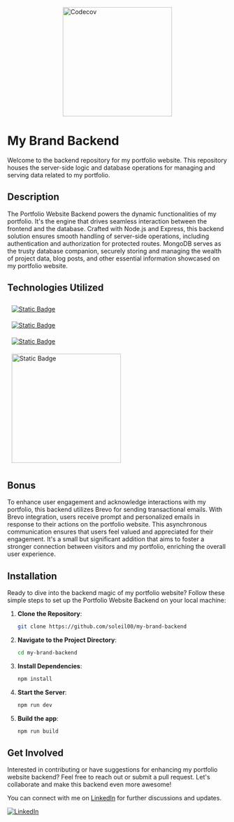 <div style="display: flex; justify-content: center;">
  <a href="https://codecov.io/gh/soleil00/my-brand-backend">
    <img src="https://codecov.io/gh/soleil00/my-brand-backend/branch/main/graph/badge.svg?token=b4e4b079-5d4b-403c-b6fd-14d2bd532291" alt="Codecov" width="250"/>
  </a>
</div>



# My Brand Backend

Welcome to the backend repository for my portfolio website. This repository houses the server-side logic and database operations for managing and serving data related to my portfolio.

## Description

The Portfolio Website Backend powers the dynamic functionalities of my portfolio. It's the engine that drives seamless interaction between the frontend and the database. Crafted with Node.js and Express, this backend solution ensures smooth handling of server-side operations, including authentication and authorization for protected routes. MongoDB serves as the trusty database companion, securely storing and managing the wealth of project data, blog posts, and other essential information showcased on my portfolio website.


## Technologies Utilized

<div style="display: flex; flex-direction: column; width: 100%;">
  <a style="padding: 10px; width: 100%;" href="/">
    <img alt="Static Badge" src="https://img.shields.io/badge/Express-Javascript_Runtime_environment_for_running_JS_code_on_server_side-blue?style=flat-square&logo=Node.js&logoColor=orange&labelColor=aqua&color=yellow">
  </a>
  <a style="padding: 10px; width: 100%;" href="/">
    <img alt="Static Badge" src="https://img.shields.io/badge/Express-powerful_web_application_framework_for_Node.js_used_for_creating_RESTful_APIs-blue?style=flat-square&logo=Express&logoColor=green&color=yellow">
  </a>
  <a style="padding: 10px; width: 100%;" href="/">
    <img alt="Static Badge" src="https://img.shields.io/badge/Mongoose-Best_ORM_To_Connect_With_Mongodb_Databse-blue?style=flat-square&logo=mongoose&color=green">
  </a>
  <a style="padding: 10px; width: 100%;" href="/">
    <img alt="Static Badge" src="https://img.shields.io/badge/Mongodb-For_Database-red?style=flat-square&logo=mongodb&color=red" width="250">
  </a>
</div>




## Bonus

To enhance user engagement and acknowledge interactions with my portfolio, this backend utilizes Brevo for sending transactional emails. With Brevo integration, users receive prompt and personalized emails in response to their actions on the portfolio website. This asynchronous communication ensures that users feel valued and appreciated for their engagement. It's a small but significant addition that aims to foster a stronger connection between visitors and my portfolio, enriching the overall user experience.


## Installation

Ready to dive into the backend magic of my portfolio website? Follow these simple steps to set up the Portfolio Website Backend on your local machine:

1. **Clone the Repository**: 
    ```bash
    git clone https://github.com/soleil00/my-brand-backend
    ```

2. **Navigate to the Project Directory**:
    ```bash
    cd my-brand-backend
    ```

3. **Install Dependencies**:
    ```bash
    npm install
    ```

4. **Start the Server**:
    ```bash
    npm run dev
    ```
5. **Build the app**:
    ```bash
    npm run build
    ```

## Get Involved

Interested in contributing or have suggestions for enhancing my portfolio website backend? Feel free to reach out or submit a pull request. Let's collaborate and make this backend even more awesome!

You can connect with me on [LinkedIn](https://www.linkedin.com/in/rukundo-soleil-49688a295/) for further discussions and updates.

[![LinkedIn](https://img.shields.io/badge/-LinkedIn-blue?style=flat-square&logo=Linkedin&logoColor=white)](https://www.linkedin.com/in/rukundo-soleil-49688a295/)





